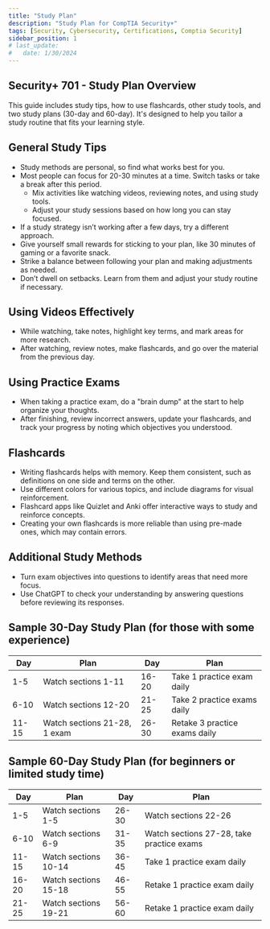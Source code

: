 ```yaml
---
title: "Study Plan"
description: "Study Plan for CompTIA Security+"
tags: [Security, Cybersecurity, Certifications, Comptia Security]
sidebar_position: 1
# last_update:
#   date: 1/30/2024
---
```



## Security+ 701 - Study Plan Overview

This guide includes study tips, how to use flashcards, other study tools, and two study plans (30-day and 60-day). It's designed to help you tailor a study routine that fits your learning style.

## General Study Tips

- Study methods are personal, so find what works best for you.
- Most people can focus for 20-30 minutes at a time. Switch tasks or take a break after this period.
  - Mix activities like watching videos, reviewing notes, and using study tools.
  - Adjust your study sessions based on how long you can stay focused.
- If a study strategy isn’t working after a few days, try a different approach.
- Give yourself small rewards for sticking to your plan, like 30 minutes of gaming or a favorite snack.
- Strike a balance between following your plan and making adjustments as needed.
- Don’t dwell on setbacks. Learn from them and adjust your study routine if necessary.

## Using Videos Effectively
- While watching, take notes, highlight key terms, and mark areas for more research.
- After watching, review notes, make flashcards, and go over the material from the previous day.

## Using Practice Exams
- When taking a practice exam, do a "brain dump" at the start to help organize your thoughts.
- After finishing, review incorrect answers, update your flashcards, and track your progress by noting which objectives you understood.

## Flashcards
- Writing flashcards helps with memory. Keep them consistent, such as definitions on one side and terms on the other.
- Use different colors for various topics, and include diagrams for visual reinforcement.
- Flashcard apps like Quizlet and Anki offer interactive ways to study and reinforce concepts.
- Creating your own flashcards is more reliable than using pre-made ones, which may contain errors.

## Additional Study Methods
- Turn exam objectives into questions to identify areas that need more focus.
- Use ChatGPT to check your understanding by answering questions before reviewing its responses.


## Sample 30-Day Study Plan (for those with some experience)

| Day  | Plan                     | Day   | Plan                     |
|------|--------------------------|-------|--------------------------|
| 1-5  | Watch sections 1-11       | 16-20 | Take 1 practice exam daily|
| 6-10 | Watch sections 12-20      | 21-25 | Take 2 practice exams daily|
| 11-15| Watch sections 21-28, 1 exam | 26-30 | Retake 3 practice exams daily|


## Sample 60-Day Study Plan (for beginners or limited study time)

| Day  | Plan                     | Day   | Plan                     |
|------|--------------------------|-------|--------------------------|
| 1-5  | Watch sections 1-5        | 26-30 | Watch sections 22-26     |
| 6-10 | Watch sections 6-9        | 31-35 | Watch sections 27-28, take practice exams|
| 11-15| Watch sections 10-14      | 36-45 | Take 1 practice exam daily|
| 16-20| Watch sections 15-18      | 46-55 | Retake 1 practice exam daily|
| 21-25| Watch sections 19-21      | 56-60 | Retake 1 practice exam daily |